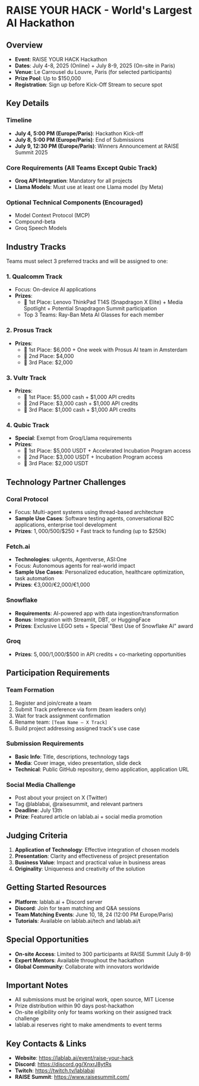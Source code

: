 # RAISE YOUR HACK - World's Largest AI Hackathon

## Overview
- **Event**: RAISE YOUR HACK Hackathon
- **Dates**: July 4-8, 2025 (Online) + July 8-9, 2025 (On-site in Paris)
- **Venue**: Le Carrousel du Louvre, Paris (for selected participants)
- **Prize Pool**: Up to $150,000
- **Registration**: Sign up before Kick-Off Stream to secure spot

## Key Details

### Timeline
- **July 4, 5:00 PM (Europe/Paris)**: Hackathon Kick-off
- **July 8, 5:00 PM (Europe/Paris)**: End of Submissions 
- **July 9, 12:30 PM (Europe/Paris)**: Winners Announcement at RAISE Summit 2025

### Core Requirements (All Teams Except Qubic Track)
- **Groq API Integration**: Mandatory for all projects
- **Llama Models**: Must use at least one Llama model (by Meta)

### Optional Technical Components (Encouraged)
- Model Context Protocol (MCP)
- Compound-beta
- Groq Speech Models

## Industry Tracks

Teams must select 3 preferred tracks and will be assigned to one:

### 1. **Qualcomm Track**
- Focus: On-device AI applications
- **Prizes**: 
  - 🥇 1st Place: Lenovo ThinkPad T14S (Snapdragon X Elite) + Media Spotlight + Potential Snapdragon Summit participation
  - Top 3 Teams: Ray-Ban Meta AI Glasses for each member

### 2. **Prosus Track**
- **Prizes**:
  - 🥇 1st Place: $6,000 + One week with Prosus AI team in Amsterdam
  - 🥈 2nd Place: $4,000
  - 🥉 3rd Place: $2,000

### 3. **Vultr Track**
- **Prizes**:
  - 🥇 1st Place: $5,000 cash + $1,000 API credits
  - 🥈 2nd Place: $3,000 cash + $1,000 API credits
  - 🥉 3rd Place: $1,000 cash + $1,000 API credits

### 4. **Qubic Track**
- **Special**: Exempt from Groq/Llama requirements
- **Prizes**:
  - 🥇 1st Place: $5,000 USDT + Accelerated Incubation Program access
  - 🥈 2nd Place: $3,000 USDT + Incubation Program access
  - 🥉 3rd Place: $2,000 USDT

## Technology Partner Challenges

### Coral Protocol
- Focus: Multi-agent systems using thread-based architecture
- **Sample Use Cases**: Software testing agents, conversational B2C applications, enterprise tool development
- **Prizes**: $1,000/$500/$250 + Fast track to funding (up to $250k)

### Fetch.ai
- **Technologies**: uAgents, Agentverse, ASI:One
- Focus: Autonomous agents for real-world impact
- **Sample Use Cases**: Personalized education, healthcare optimization, task automation
- **Prizes**: €3,000/€2,000/€1,000

### Snowflake
- **Requirements**: AI-powered app with data ingestion/transformation
- **Bonus**: Integration with Streamlit, DBT, or HuggingFace
- **Prizes**: Exclusive LEGO sets + Special "Best Use of Snowflake AI" award

### Groq
- **Prizes**: $5,000/$1,000/$500 in API credits + co-marketing opportunities

## Participation Requirements

### Team Formation
1. Register and join/create a team
2. Submit Track preference via form (team leaders only)
3. Wait for track assignment confirmation
4. Rename team: `[Team Name – X Track]`
5. Build project addressing assigned track's use case

### Submission Requirements
- **Basic Info**: Title, descriptions, technology tags
- **Media**: Cover image, video presentation, slide deck
- **Technical**: Public GitHub repository, demo application, application URL

### Social Media Challenge
- Post about your project on X (Twitter)
- Tag @lablabai, @raisesummit, and relevant partners
- **Deadline**: July 13th
- **Prize**: Featured article on lablab.ai + social media promotion

## Judging Criteria
1. **Application of Technology**: Effective integration of chosen models
2. **Presentation**: Clarity and effectiveness of project presentation
3. **Business Value**: Impact and practical value in business areas
4. **Originality**: Uniqueness and creativity of the solution

## Getting Started Resources
- **Platform**: lablab.ai + Discord server
- **Discord**: Join for team matching and Q&A sessions
- **Team Matching Events**: June 10, 18, 24 (12:00 PM Europe/Paris)
- **Tutorials**: Available on lablab.ai/tech and lablab.ai/t

## Special Opportunities
- **On-site Access**: Limited to 300 participants at RAISE Summit (July 8-9)
- **Expert Mentors**: Available throughout the hackathon
- **Global Community**: Collaborate with innovators worldwide

## Important Notes
- All submissions must be original work, open source, MIT License
- Prize distribution within 90 days post-hackathon
- On-site eligibility only for teams working on their assigned track challenge
- lablab.ai reserves right to make amendments to event terms

## Key Contacts & Links
- **Website**: https://lablab.ai/event/raise-your-hack
- **Discord**: https://discord.gg/XnxrJ8ytRs
- **Twitch**: https://twitch.tv/lablabai
- **RAISE Summit**: https://www.raisesummit.com/